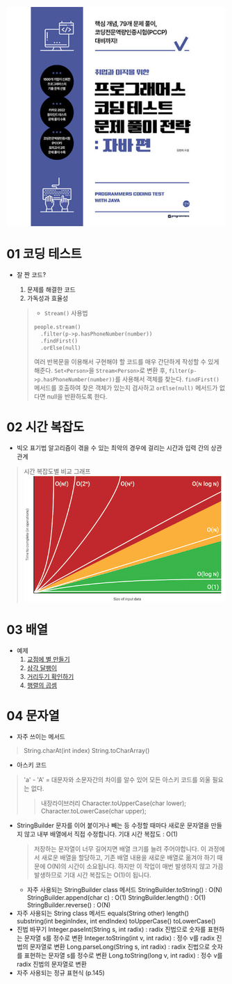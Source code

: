 ![Alt text](image.png)

# 01 코딩 테스트
- 잘 짠 코드?
    1. 문제를 해결한 코드
    2. 가독성과 효율성

    >- `Stream()` 사용법
    >```
    >people.stream()
    >   .filter(p->p.hasPhoneNumber(number))
    >   .findFirst()
    >   .orElse(null)
    >```
    >여러 반복문을 이용해서 구현해야 할 코드를 매우 간단하게 작성할 수 있게 해준다.
    `Set<Person>`을 `Stream<Person>`로 변환 후, `filter(p->p.hasPhoneNumber(number))`를 사용해서 객체를 찾는다. `findFirst()` 메서드를 호출하여 찾은 객체가 있는지 검사하고 `orElse(null)` 메서드가 없다면 null을 반환하도록 한다.

# 02 시간 복잡도
- 빅오 표기법
    알고리즘이 겪을 수 있는 최악의 경우에 걸리는 시간과 입력 간의 상관관계
>시간 복잡도별 비교 그래프
![Alt text](image-1.png)

# 03 배열
- 예제
    1. [교점에 별 만들기](https://school.programmers.co.kr/learn/courses/30/lessons/87377)
    2. [삼각 달팽이](https://school.programmers.co.kr/learn/courses/30/lessons/68645)
    3. [거리두기 확인하기](https://school.programmers.co.kr/learn/courses/30/lessons/81302)
    4. [행렬의 곱셈](https://school.programmers.co.kr/learn/courses/30/lessons/12949)

# 04 문자열
- 자주 쓰이는 메서드
>String.charAt(int index)
>String.toCharArray()
- 아스키 코드
> 'a' - 'A' = 대문자와 소문자간의 차이를 알수 있어 모든 아스키 코드를 외울 필요는 없다.
>> 내장라이브러리
>> Character.toUpperCase(char lower);
>> Character.toLowerCase(char upper);
- StringBuilder
    문자를 이어 붙이거나 빼는 등 수정할 때마다 새로운 문자열을 만들지 않고 내부 배열에서 직접 수정합니다. 
    기대 시간 복잡도 : O(1)
    > 저장하는 문자열이 너무 길어지면 배열 크기를 늘려 주어야합니다. 이 과정에서 새로운 배열을 할당하고, 기존 배열 내용을 새로운 배열로 옮겨야 하기 때문에 O(N)의 시간이 소요됩니다. 하지만 이 작업이 매번 발생하지 않고 가끔 발생하므로 기대 시간 복잡도는 O(1)이 됩니다.
    - 자주 사용되는 StringBuilder class 메서드
    StringBuilder.toString() : O(N)
    StringBuilder.append(char c) : O(1)
    StringBuilder.length() : O(1)
    StringBuilder.reverse() : O(N)
- 자주 사용되는 String class 메서드
equals(String other)
length()
substring(int beginIndex, int endIndex)
toUpperCase()
toLowerCase()
- 진법 바꾸기
Integer.paseInt(String s, int radix) : radix 진법으로 숫자를 표현하는 문자열 s를 정수로 변환
Integer.toString(int v, int radix) : 정수 v를 radix 진법의 문자열로 변환
Long.parseLong(String s, int radix) : radix 진법으로 숫자를 표현하는 문자열 s를 정수로 변환
Long.toString(long v, int radix) : 정수 v를 radix 진법의 문자열로 변환
- 자주 사용되는 정규 표현식 (p.145)

